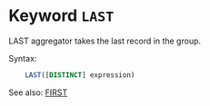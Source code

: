 # Keyword `LAST`

LAST aggregator takes the last record in the group.

Syntax:
```sql
    LAST([DISTINCT] expression)
```

See also: [FIRST](First)